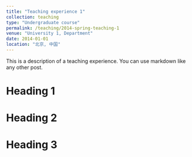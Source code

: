 ```yaml
---
title: "Teaching experience 1"
collection: teaching
type: "Undergraduate course"
permalink: /teaching/2014-spring-teaching-1
venue: "University 1, Department"
date: 2014-01-01
location: "北京, 中国"
---
```


This is a description of a teaching experience. You can use markdown like any other post.

Heading 1
======

Heading 2
======

Heading 3
======
